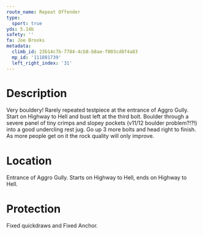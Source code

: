 ```yaml
---
route_name: Repeat Offender
type:
  sport: true
yds: 5.14b
safety: ''
fa: Joe Brooks
metadata:
  climb_id: 23b14c7b-7784-4cb8-b8ae-f003cd8f4a83
  mp_id: '111881739'
  left_right_index: '31'
---
```

# Description
Very bouldery! Rarely repeated testpiece at the entrance of Aggro Gully. Start on Highway to Hell and bust left at the third bolt. Boulder through a  severe panel of tiny crimps and slopey pockets (v11/12 boulder problem?!?!) into a good undercling rest jug. Go up 3 more bolts and head right to finish. As more people get on it the rock quality will only improve.

# Location
Entrance of Aggro Gully. Starts on Highway to Hell, ends on Highway to Hell.

# Protection
Fixed quickdraws and Fixed Anchor.
